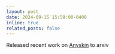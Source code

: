 ```yaml
---
layout: post
date: 2024-09-15 15:59:00-0400
inline: true
related_posts: false
---
```


Released recent work on [Anyskin](https://arxiv.org/abs/2409.08276) to arxiv